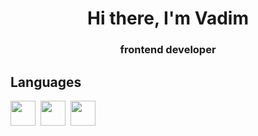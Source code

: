 <div id="header" align="center">
<h1>Hi there, I'm Vadim</h1>
<h3>frontend developer</h3>
</div>
<div id="header">
<h2>Languages</h2>
<img src="https://cdn.jsdelivr.net/gh/devicons/devicon/icons/html5/html5-original.svg" whidth="40" height="40"/>&nbsp;
<img src="https://cdn.jsdelivr.net/gh/devicons/devicon/icons/css3/css3-original.svg" whidth="40" height="40" />&nbsp;
<img src="https://cdn.jsdelivr.net/gh/devicons/devicon/icons/javascript/javascript-original.svg" whidth="40" height="40" />&nbsp;
</div>

<div id="stat" align="center">
    <img src="https://github-profile-summary-cards.vercel.app/api/cards/profile-details?username=vn7n24fzkq&theme=github_dark" alt=""/>
    <img src="https://github-profile-summary-cards.vercel.app/api/cards/most-commit-language?username=vn7n24fzkq&theme=github_dark" alt=""/>
     <img src="https://github-profile-summary-cards.vercel.app/api/cards/stats?username=vn7n24fzkq&theme=github_dark" alt=""/>
</div>      

<!--
**Breit1/Breit1** is a ✨ _special_ ✨ repository because its `README.md` (this file) appears on your GitHub profile.

Here are some ideas to get you started:

- 🔭 I’m currently working on ...
- 🌱 I’m currently learning ...
- 👯 I’m looking to collaborate on ...
- 🤔 I’m looking for help with ...
- 💬 Ask me about ...
- 📫 How to reach me: ...
- 😄 Pronouns: ...
- ⚡ Fun fact: ...
-->
